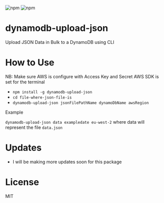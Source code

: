 ![npm](https://img.shields.io/npm/v/dynamodb-upload-json)
![npm](https://img.shields.io/npm/dt/dynamodb-upload-json)

# dynamodb-upload-json
Upload JSON Data in Bulk to a DynamoDB using CLI

# How to Use

NB: Make sure AWS is configure with Access Key and Secret
    AWS SDK is set for the terminal
- `npm install -g dynamodb-upload-json`
- `cd file-where-json-file-is` 
- `dynamodb-upload-json jsonFilePathName dynamoDbName awsRegion`

Example 

`dynamodb-upload-json data exampledate eu-west-2` where data will represent the file `data.json`
# Updates

- I will be making more updates soon for this package

# License

MIT 
